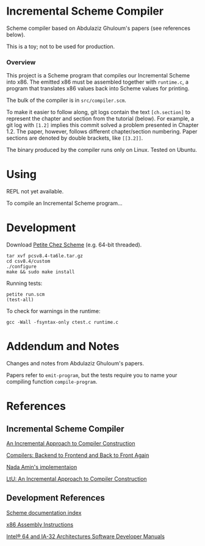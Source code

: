 # Incremental Scheme Compiler

Scheme compiler based on Abdulaziz Ghuloum's papers (see references below).

This is a toy; not to be used for production.

### Overview

This project is a Scheme program that compiles our Incremental Scheme into x86.
The emitted x86 must be assembled together with `runtime.c`, a program that
translates x86 values back into Scheme values for printing.

The bulk of the compiler is in `src/compiler.scm`.

To make it easier to follow along, git logs contain the text `[ch.section]` to
represent the chapter and section from the tutorial (below). For example,
a git log with `[1.2]` implies this commit solved a problem presented in Chapter
1.2. The paper, however, follows different chapter/section numbering. Paper
sections are denoted by double brackets, like `[[3.2]]`.

The binary produced by the compiler runs only on Linux. Tested on Ubuntu.

# Using

REPL not yet available.

To compile an Incremental Scheme program...

# Development

Download [Petite Chez Scheme](http://www.scheme.com/download/index.html#sec:petitechezscheme) (e.g. 64-bit threaded).

```
tar xvf pcsv8.4-ta6le.tar.gz
cd csv8.4/custom
./configure
make && sudo make install
```

Running tests:

```
petite run.scm
(test-all)
```

To check for warnings in the runtime:

```
gcc -Wall -fsyntax-only ctest.c runtime.c
```

# Addendum and Notes

Changes and notes from Abdulaziz Ghuloum's papers.

Papers refer to `emit-program`, but the tests require you to name your compiling
function `compile-program`.

# References

## Incremental Scheme Compiler

[An Incremental Approach to Compiler Construction](https://github.com/elben/scheme-compiler/blob/master/archive/incremental-scheme-compiler-paper.pdf)

[Compilers: Backend to Frontend and Back to Front Again](https://github.com/elben/scheme-compiler/blob/master/archive/incremental-scheme-compiler-tutorial.pdf)

[Nada Amin's implementaion](https://github.com/namin/inc)

[LtU: An Incremental Approach to Compiler Construction](http://lambda-the-ultimate.org/node/1752)

## Development References

[Scheme documentation index](http://scheme.com/csug8/csug_1.html#./csug:h0)

[x86 Assembly Instructions](http://en.wikibooks.org/wiki/X86_Assembly/X86_Instructions)

[Intel® 64 and IA-32 Architectures Software Developer Manuals](http://www.intel.com/content/www/us/en/processors/architectures-software-developer-manuals.html)

